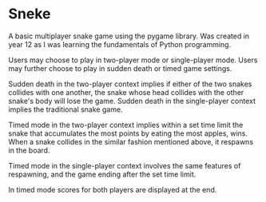 # Sneke
A basic multiplayer snake game using the pygame library. Was created in year 12 as I was learning the fundamentals of Python programming.

Users may choose to play in two-player mode or single-player mode.
Users may further choose to play in sudden death or timed game settings.

Sudden death in the two-player context implies if either of the two snakes collides with one another, the snake whose head collides with the other snake's body will lose the game.
Sudden death in the single-player context implies the traditional snake game.

Timed mode in the two-player context implies within a set time limit the snake that accumulates the most points by eating the most apples, wins.
When a snake collides in the similar fashion mentioned above, it respawns in the board. 

Timed mode in the single-player context involves the same features of respawning, and the game ending after the set time limit.

In timed mode scores for both players are displayed at the end.

